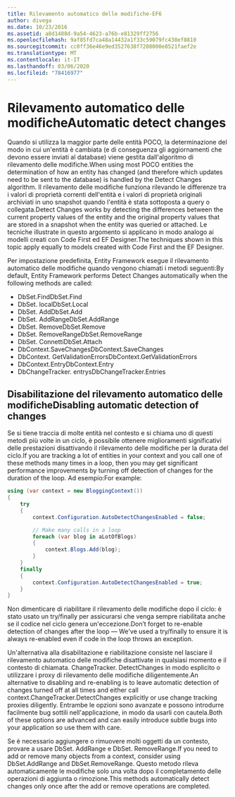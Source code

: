 ```yaml
---
title: Rilevamento automatico delle modifiche-EF6
author: divega
ms.date: 10/23/2016
ms.assetid: a8d1488d-9a54-4623-a76b-e81329ff2756
ms.openlocfilehash: 9af85fd7ca48a14432a1f33c59079fc438ef8810
ms.sourcegitcommit: cc0ff36e46e9ed3527638f7208000e8521faef2e
ms.translationtype: MT
ms.contentlocale: it-IT
ms.lasthandoff: 03/06/2020
ms.locfileid: "78416977"
---
```

# <a name="automatic-detect-changes"></a><span data-ttu-id="b816e-102">Rilevamento automatico delle modifiche</span><span class="sxs-lookup"><span data-stu-id="b816e-102">Automatic detect changes</span></span>
<span data-ttu-id="b816e-103">Quando si utilizza la maggior parte delle entità POCO, la determinazione del modo in cui un'entità è cambiata (e di conseguenza gli aggiornamenti che devono essere inviati al database) viene gestita dall'algoritmo di rilevamento delle modifiche.</span><span class="sxs-lookup"><span data-stu-id="b816e-103">When using most POCO entities the determination of how an entity has changed (and therefore which updates need to be sent to the database) is handled by the Detect Changes algorithm.</span></span> <span data-ttu-id="b816e-104">Il rilevamento delle modifiche funziona rilevando le differenze tra i valori di proprietà correnti dell'entità e i valori di proprietà originali archiviati in uno snapshot quando l'entità è stata sottoposta a query o collegata.</span><span class="sxs-lookup"><span data-stu-id="b816e-104">Detect Changes works by detecting the differences between the current property values of the entity and the original property values that are stored in a snapshot when the entity was queried or attached.</span></span> <span data-ttu-id="b816e-105">Le tecniche illustrate in questo argomento si applicano in modo analogo ai modelli creati con Code First ed EF Designer.</span><span class="sxs-lookup"><span data-stu-id="b816e-105">The techniques shown in this topic apply equally to models created with Code First and the EF Designer.</span></span>  

<span data-ttu-id="b816e-106">Per impostazione predefinita, Entity Framework esegue il rilevamento automatico delle modifiche quando vengono chiamati i metodi seguenti:</span><span class="sxs-lookup"><span data-stu-id="b816e-106">By default, Entity Framework performs Detect Changes automatically when the following methods are called:</span></span>  

- <span data-ttu-id="b816e-107">DbSet.Find</span><span class="sxs-lookup"><span data-stu-id="b816e-107">DbSet.Find</span></span>  
- <span data-ttu-id="b816e-108">DbSet. local</span><span class="sxs-lookup"><span data-stu-id="b816e-108">DbSet.Local</span></span>  
- <span data-ttu-id="b816e-109">DbSet. Add</span><span class="sxs-lookup"><span data-stu-id="b816e-109">DbSet.Add</span></span>  
- <span data-ttu-id="b816e-110">DbSet. AddRange</span><span class="sxs-lookup"><span data-stu-id="b816e-110">DbSet.AddRange</span></span>
- <span data-ttu-id="b816e-111">DbSet. Remove</span><span class="sxs-lookup"><span data-stu-id="b816e-111">DbSet.Remove</span></span>  
- <span data-ttu-id="b816e-112">DbSet. RemoveRange</span><span class="sxs-lookup"><span data-stu-id="b816e-112">DbSet.RemoveRange</span></span>
- <span data-ttu-id="b816e-113">DbSet. Connetti</span><span class="sxs-lookup"><span data-stu-id="b816e-113">DbSet.Attach</span></span>  
- <span data-ttu-id="b816e-114">DbContext.SaveChanges</span><span class="sxs-lookup"><span data-stu-id="b816e-114">DbContext.SaveChanges</span></span>  
- <span data-ttu-id="b816e-115">DbContext. GetValidationErrors</span><span class="sxs-lookup"><span data-stu-id="b816e-115">DbContext.GetValidationErrors</span></span>  
- <span data-ttu-id="b816e-116">DbContext.Entry</span><span class="sxs-lookup"><span data-stu-id="b816e-116">DbContext.Entry</span></span>  
- <span data-ttu-id="b816e-117">DbChangeTracker. entrys</span><span class="sxs-lookup"><span data-stu-id="b816e-117">DbChangeTracker.Entries</span></span>  

## <a name="disabling-automatic-detection-of-changes"></a><span data-ttu-id="b816e-118">Disabilitazione del rilevamento automatico delle modifiche</span><span class="sxs-lookup"><span data-stu-id="b816e-118">Disabling automatic detection of changes</span></span>  

<span data-ttu-id="b816e-119">Se si tiene traccia di molte entità nel contesto e si chiama uno di questi metodi più volte in un ciclo, è possibile ottenere miglioramenti significativi delle prestazioni disattivando il rilevamento delle modifiche per la durata del ciclo.</span><span class="sxs-lookup"><span data-stu-id="b816e-119">If you are tracking a lot of entities in your context and you call one of these methods many times in a loop, then you may get significant performance improvements by turning off detection of changes for the duration of the loop.</span></span> <span data-ttu-id="b816e-120">Ad esempio:</span><span class="sxs-lookup"><span data-stu-id="b816e-120">For example:</span></span>  

``` csharp
using (var context = new BloggingContext())
{
    try
    {
        context.Configuration.AutoDetectChangesEnabled = false;

        // Make many calls in a loop
        foreach (var blog in aLotOfBlogs)
        {
            context.Blogs.Add(blog);
        }
    }
    finally
    {
        context.Configuration.AutoDetectChangesEnabled = true;
    }
}
```  

<span data-ttu-id="b816e-121">Non dimenticare di riabilitare il rilevamento delle modifiche dopo il ciclo: è stato usato un try/finally per assicurarsi che venga sempre riabilitata anche se il codice nel ciclo genera un'eccezione.</span><span class="sxs-lookup"><span data-stu-id="b816e-121">Don’t forget to re-enable detection of changes after the loop — We've used a try/finally to ensure it is always re-enabled even if code in the loop throws an exception.</span></span>  

<span data-ttu-id="b816e-122">Un'alternativa alla disabilitazione e riabilitazione consiste nel lasciare il rilevamento automatico delle modifiche disattivate in qualsiasi momento e il contesto di chiamata. ChangeTracker. DetectChanges in modo esplicito o utilizzare i proxy di rilevamento delle modifiche diligentemente.</span><span class="sxs-lookup"><span data-stu-id="b816e-122">An alternative to disabling and re-enabling is to leave automatic detection of changes turned off at all times and either call context.ChangeTracker.DetectChanges explicitly or use change tracking proxies diligently.</span></span> <span data-ttu-id="b816e-123">Entrambe le opzioni sono avanzate e possono introdurre facilmente bug sottili nell'applicazione, in modo da usarli con cautela.</span><span class="sxs-lookup"><span data-stu-id="b816e-123">Both of these options are advanced and can easily introduce subtle bugs into your application so use them with care.</span></span>  

<span data-ttu-id="b816e-124">Se è necessario aggiungere o rimuovere molti oggetti da un contesto, provare a usare DbSet. AddRange e DbSet. RemoveRange.</span><span class="sxs-lookup"><span data-stu-id="b816e-124">If you need to add or remove many objects from a context, consider using DbSet.AddRange and DbSet.RemoveRange.</span></span> <span data-ttu-id="b816e-125">Questo metodo rileva automaticamente le modifiche solo una volta dopo il completamento delle operazioni di aggiunta o rimozione.</span><span class="sxs-lookup"><span data-stu-id="b816e-125">This methods automatically detect changes only once after the add or remove operations are completed.</span></span> 
